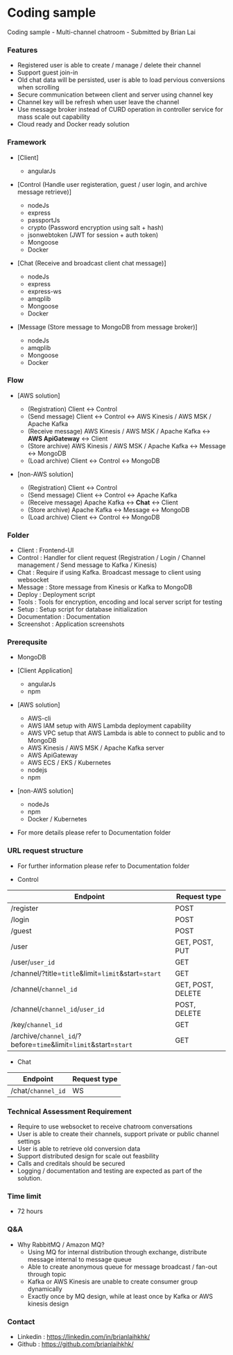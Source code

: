 # Coding sample
Coding sample - Multi-channel chatroom - Submitted by Brian Lai

### Features

- Registered user is able to create / manage / delete their channel
- Support guest join-in
- Old chat data will be persisted, user is able to load pervious conversions when scrolling
- Secure communication between client and server using channel key
- Channel key will be refresh when user leave the channel
- Use message broker instead of CURD operation in controller service for mass scale out capability
- Cloud ready and Docker ready solution

### Framework 

- [Client]
    - angularJs

- [Control (Handle user registeration, guest / user login, and archive message retrieve)]
    - nodeJs
    - express
    - passportJs
    - crypto (Password encryption using salt + hash)
    - jsonwebtoken (JWT for session + auth token)
    - Mongoose
    - Docker

- [Chat (Receive and broadcast client chat message)]
    - nodeJs
    - express
    - express-ws
    - amqplib
    - Mongoose
    - Docker

- [Message (Store message to MongoDB from message broker)]
    - nodeJs
    - amqplib
    - Mongoose
    - Docker

### Flow

- [AWS solution]
    - (Registration) Client <-> Control
    - (Send message) Client <-> Control <-> AWS Kinesis / AWS MSK / Apache Kafka
    - (Receive message) AWS Kinesis / AWS MSK / Apache Kafka <-> **AWS ApiGateway** <-> Client
    - (Store archive) AWS Kinesis / AWS MSK / Apache Kafka <-> Message <-> MongoDB
    - (Load archive) Client <-> Control <-> MongoDB

- [non-AWS solution]
    - (Registration) Client <-> Control
    - (Send message) Client <-> Control <-> Apache Kafka
    - (Receive message) Apache Kafka <-> **Chat** <-> Client
    - (Store archive) Apache Kafka <-> Message <-> MongoDB
    - (Load archive) Client <-> Control <-> MongoDB

### Folder

- Client : Frontend-UI
- Control : Handler for client request (Registration / Login / Channel management / Send message to Kafka / Kinesis)
- Chat : Require if using Kafka. Broadcast message to client using websocket
- Message : Store message from Kinesis or Kafka to MongoDB
- Deploy : Deployment script
- Tools : Tools for encryption, encoding and local server script for testing
- Setup : Setup script for database initialization
- Documentation : Documentation
- Screenshot : Application screenshots

### Prerequsite

- MongoDB

- [Client Application]
    - angularJs
    - npm

- [AWS solution]
    - AWS-cli
    - AWS IAM setup with AWS Lambda deployment capability
    - AWS VPC setup that AWS Lambda is able to connect to public and to MongoDB 
    - AWS Kinesis / AWS MSK / Apache Kafka server
    - AWS ApiGateway
    - AWS ECS / EKS / Kubernetes
    - nodejs
    - npm

- [non-AWS solution]
    - nodeJs
    - npm
    - Docker / Kubernetes

- For more details please refer to Documentation folder


### URL request structure

- For further information please refer to Documentation folder

- Control

| Endpoint        | Request type           |
| ------------- | ----- |
| /register  | POST |
| /login     |   POST |
| /guest      |  POST |
| /user      |  GET, POST, PUT |
| /user/`user_id`      |  GET |
| /channel/?title=`title`&limit=`limit`&start=`start`      |  GET |
| /channel/`channel_id`      |  GET, POST, DELETE |
| /channel/`channel_id`/`user_id`      |  POST, DELETE |
| /key/`channel_id`      |  GET |
| /archive/`channel_id`/?before=`time`&limit=`limit`&start=`start`      |  GET |


- Chat

| Endpoint        | Request type           |
| ------------- | ----- |
| /chat/`channel_id`  | WS |

### Technical Assessment Requirement

- Require to use websocket to receive chatroom conversations
- User is able to create their channels, support private or public channel settings
- User is able to retrieve old conversion data
- Support distributed design for scale out feasbility
- Calls and creditals should be secured
- Logging / documentation and testing are expected as part of the solution.

### Time limit

- 72 hours

### Q&A

- Why RabbitMQ / Amazon MQ?
    - Using MQ for internal distribution through exchange, distribute message internal to message queue
    - Able to create anonymous queue for message broadcast / fan-out through topic
    - Kafka or AWS Kinesis are unable to create consumer group dynamically
    - Exactly once by MQ design, while at least once by Kafka or AWS kinesis design



### Contact
- Linkedin : https://linkedin.com/in/brianlaihkhk/
- Github : https://github.com/brianlaihkhk/
